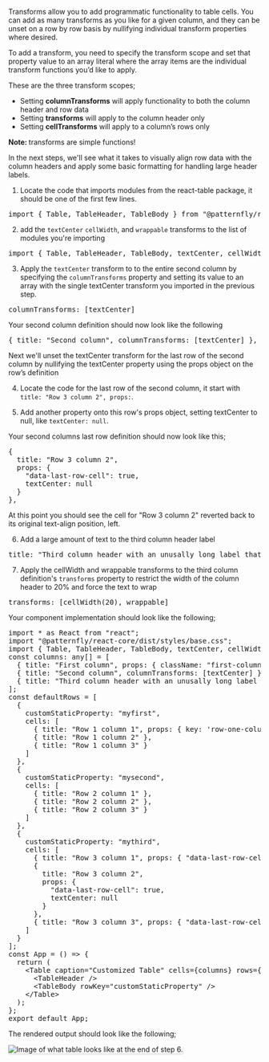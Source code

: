 Transforms allow you to add programmatic functionality to table cells. You can add as many transforms as you like for a given column, and they can be unset on a row by row basis by nullifying individual transform properties where desired.

To add a transform, you need to specify the transform scope and set that property value to an array literal where the array items are the individual transform functions you’d like to apply.

These are the three transform scopes;
<ul>
  <li>Setting <strong>columnTransforms</strong> will apply functionality to both the column header and row data</li>
  <li>Setting <strong>transforms</strong> will apply to the column header only</li>
  <li>Setting <strong>cellTransforms</strong> will apply to a column’s rows only</li>

</ul>

<strong>Note: </strong> transforms are simple functions!

In the next steps, we'll see what it takes to visually align row data with the column headers and apply some basic formatting for handling large header labels.

1) Locate the code that imports modules from the react-table package, it should be one of the first few lines.

<pre class="file">
import { Table, TableHeader, TableBody } from "@patternfly/react-table";
</pre>


2) add the `textCenter` `cellWidth`, and `wrappable` transforms to the list of modules you're importing

<pre class="file">
import { Table, TableHeader, TableBody, textCenter, cellWidth, wrappable } from "@patternfly/react-table";
</pre>

3) Apply the `textCenter` transform to to the entire second column by specifying the `columnTransforms` property and setting its value to an array with the single textCenter transform you imported in the previous step.

<pre class="file" data-target="clipboard">
columnTransforms: [textCenter]
</pre>

Your second column definition should now look like the following

<pre class="file">
{ title: "Second column", columnTransforms: [textCenter] },
</pre>

Next we'll unset the textCenter transform for the last row of the second column by nullifying the textCenter property using the props object on the row’s definition

4) Locate the code for the last row of the second column, it start with ` title: "Row 3 column 2", props:`.

5) Add another property onto this row's props object, setting textCenter to null, like `textCenter: null`.

Your second columns last row definition should now look like this;

<pre class="file">
{
  title: "Row 3 column 2",
  props: {
    "data-last-row-cell": true,
    textCenter: null
  }
},
</pre>

At this point you should see the cell for "Row 3 column 2" reverted back to its original text-align position, left.

6) Add a large amount of text to the third column header label

<pre class="file" data-target="clipboard">
title: "Third column header with an unusally long label that could potentially span many lines"
</pre>

7) Apply the cellWidth and wrappable transforms to the third column definition's `transforms` property to restrict the width of the column header to 20% and force the text to wrap

<pre class="file" data-target="clipboard">
transforms: [cellWidth(20), wrappable]
</pre>

Your component implementation should look like the following;

<pre class="file">
import * as React from &quot;react&quot;;
import &quot;@patternfly/react-core/dist/styles/base.css&quot;;
import { Table, TableHeader, TableBody, textCenter, cellWidth, wrappable } from &quot;@patternfly/react-table&quot;;
const columns: any[] = [
  { title: &quot;First column&quot;, props: { className: &quot;first-column-stuff&quot; } },
  { title: &quot;Second column&quot;, columnTransforms: [textCenter] },
  { title: &quot;Third column header with an unusally long label that could potentially span many lines&quot;, transforms: [cellWidth(20), wrappable] }
];
const defaultRows = [
  {
    customStaticProperty: &quot;myfirst&quot;,
    cells: [
      { title: &quot;Row 1 column 1&quot;, props: { key: &#39;row-one-column-one-key&#39; } },
      { title: &quot;Row 1 column 2&quot; },
      { title: &quot;Row 1 column 3&quot; }
    ]
  },
  {
    customStaticProperty: &quot;mysecond&quot;,
    cells: [
      { title: &quot;Row 2 column 1&quot; },
      { title: &quot;Row 2 column 2&quot; },
      { title: &quot;Row 2 column 3&quot; }
    ]
  },
  {
    customStaticProperty: &quot;mythird&quot;,
    cells: [
      { title: &quot;Row 3 column 1&quot;, props: { &quot;data-last-row-cell&quot;: true } },
      {
        title: &quot;Row 3 column 2&quot;,
        props: {
          &quot;data-last-row-cell&quot;: true,
          textCenter: null
        }
      },
      { title: &quot;Row 3 column 3&quot;, props: { &quot;data-last-row-cell&quot;: true } }
    ]
  }
];
const App = () =&gt; {
  return (
    &lt;Table caption=&quot;Customized Table&quot; cells={columns} rows={defaultRows}&gt;
      &lt;TableHeader /&gt;
      &lt;TableBody rowKey=&quot;customStaticProperty&quot; /&gt;
    &lt;/Table&gt;
  );
};
export default App;
</pre>

The rendered output should look like the following;

<img src="customize-table/assets/step-6-complete.png" alt="Image of what table looks like at the end of step 6." style="box-shadow: rgba(3, 3, 3, 0.2) 0px 1.25px 2.5px 0px;" />
